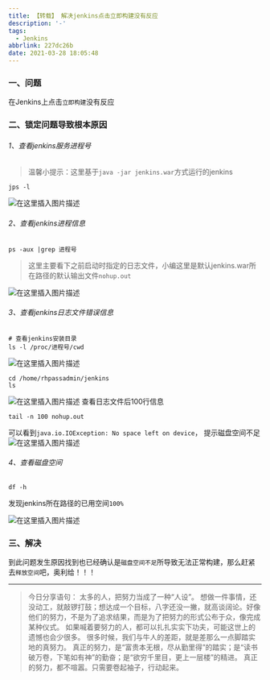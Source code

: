 ```yaml
---
title: 【转载】 解决jenkins点击立即构建没有反应
description: '-'
tags:
  - Jenkins
abbrlink: 227dc26b
date: 2021-03-28 18:05:48
---
```




### 一、问题

在Jenkins上点击`立即构建`没有反应

### 二、锁定问题导致根本原因

###### 1、查看jenkins服务进程号

> 温馨小提示：这里基于`java -jar jenkins.war`方式运行的jenkins

```shell
jps -l
```

![在这里插入图片描述](http://blog.cdn.ionluo.cn/blog/20201225103417250.png)

###### 2、查看jenkins进程信息

```shell
ps -aux |grep 进程号
```

> 这里主要看下之前启动时指定的日志文件，小编这里是默认jenkins.war所在路径的默认输出文件`nohup.out`

![在这里插入图片描述](http://blog.cdn.ionluo.cn/blog/20201225104406737.png)

###### 3、查看jenkins日志文件错误信息

```shell
# 查看jenkins安装目录
ls -l /proc/进程号/cwd
```

![在这里插入图片描述](http://blog.cdn.ionluo.cn/blog/20201225103536976.png)

```shell
cd /home/rhpassadmin/jenkins
ls
```

![在这里插入图片描述](http://blog.cdn.ionluo.cn/blog/20201225104754512.png)
查看日志文件后100行信息

```shell
tail -n 100 nohup.out
```

可以看到`java.io.IOException: No space left on device`， 提示磁盘空间不足
![在这里插入图片描述](http://blog.cdn.ionluo.cn/blog/20201225105333655.png)

###### 4、查看磁盘空间

```shell
df -h
```

发现jenkins所在路径的已用空间`100%`

![在这里插入图片描述](http://blog.cdn.ionluo.cn/blog/20201225103912236.png)

### 三、解决

到此问题发生原因找到也已经确认是`磁盘空间不足`所导致无法正常构建，那么赶紧去`释放空间`吧，奥利给！！！

------

> 今日分享语句：
> 太多的人，把努力当成了一种“人设”。
> 想做一件事情，还没动工，就敲锣打鼓；想达成一个目标，八字还没一撇，就高谈阔论。好像他们的努力，不是为了追求结果，而是为了把努力的形式公布于众，像完成某种仪式。
> 如果喊着要努力的人，都可以扎扎实实下功夫，可能这世上的遗憾也会少很多。
> 很多时候，我们与牛人的差距，就是差那么一点脚踏实地的真努力。
> 真正的努力，是“富贵本无根，尽从勤里得”的踏实；是“读书破万卷，下笔如有神”的勤奋；是“欲穷千里目，更上一层楼”的精进。
> 真正的努力，都不喧嚣。只需要卷起袖子，行动起来。